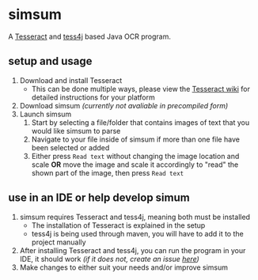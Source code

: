 # simsum
A [Tesseract](https://github.com/tesseract-ocr/tesseract) and [tess4j](https://github.com/nguyenq/tess4j) based Java OCR program.

## setup and usage
1. Download and install Tesseract
   * This can be done multiple ways, please view the [Tesseract wiki](https://github.com/tesseract-ocr/tesseract/wiki#installation) for detailed instructions for your platform
2. Download simsum _(currently not avaliable in precompiled form)_
3. Launch simsum
   1. Start by selecting a file/folder that contains images of text that you would like simsum to parse
   2. Navigate to your file inside of simsum if more than one file have been selected or added
   3. Either press `Read text` without changing the image location and scale **OR** move the image and scale it accordingly to "read" the shown part of the image, then press `Read text`

## use in an IDE or help develop simum
1. simsum requires Tesseract and tess4j, meaning both must be installed
   * The installation of Tesseract is explained in the setup
   * tess4j is being used through maven, you will have to add it to the project manually
2. After installing Tesseract and tess4j, you can run the program in your IDE, it should work _(if it does not, create an issue [here](https://github.com/ajchili/simsum/issues))_
3. Make changes to either suit your needs and/or improve simsum